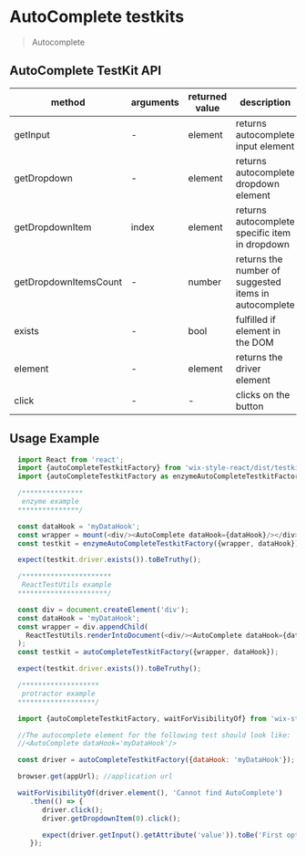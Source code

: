 # AutoComplete testkits

> Autocomplete

## AutoComplete TestKit API

| method | arguments | returned value | description |
|--------|-----------|----------------|-------------|
| getInput | - | element | returns autocomplete input element |
| getDropdown | - | element | returns autocomplete dropdown element |
| getDropdownItem | index | element | returns autocomplete specific item in dropdown |
| getDropdownItemsCount | - | number | returns the number of suggested items in autocomplete |
| exists | - | bool | fulfilled if element in the DOM |
| element | - | element | returns the driver element |
| click | - | - | clicks on the button |

## Usage Example

```javascript
  import React from 'react';
  import {autoCompleteTestkitFactory} from 'wix-style-react/dist/testkit/protractor';
  import {autoCompleteTestkitFactory as enzymeAutoCompleteTestkitFactory} from 'wix-style-react/dist/testkit/protractor';

  /***************
   enzyme example
  ***************/

  const dataHook = 'myDataHook';
  const wrapper = mount(<div/><AutoComplete dataHook={dataHook}/></div>);
  const testkit = enzymeAutoCompleteTestkitFactory({wrapper, dataHook});

  expect(testkit.driver.exists()).toBeTruthy();

  /**********************
   ReactTestUtils example
  **********************/

  const div = document.createElement('div');
  const dataHook = 'myDataHook';
  const wrapper = div.appendChild(
    ReactTestUtils.renderIntoDocument(<div/><AutoComplete dataHook={dataHook}/></div>, {dataHook})
  );
  const testkit = autoCompleteTestkitFactory({wrapper, dataHook});

  expect(testkit.driver.exists()).toBeTruthy();

  /*******************
   protractor example
  *******************/

  import {autoCompleteTestkitFactory, waitForVisibilityOf} from 'wix-style-react/dist/testkit/protractor';

  //The autocomplete element for the following test should look like:
  //<AutoComplete dataHook='myDataHook'/>

  const driver = autoCompleteTestkitFactory({dataHook: 'myDataHook'});

  browser.get(appUrl); //application url

  waitForVisibilityOf(driver.element(), 'Cannot find AutoComplete')
     .then(() => {
        driver.click();
        driver.getDropdownItem(0).click();

        expect(driver.getInput().getAttribute('value')).toBe('First option');
     });

```
